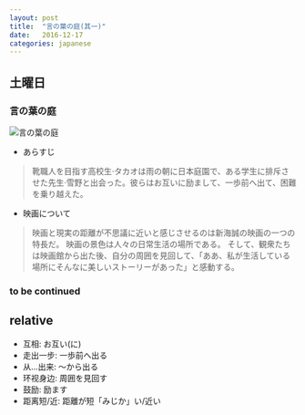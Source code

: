 ```yaml
---
layout: post
title:  "言の葉の庭(其一)"
date:   2016-12-17
categories: japanese
---
```

## 土曜日

### 言の葉の庭

![言の葉の庭](https://ooo.0o0.ooo/2016/12/19/585755f7f1a12.jpg)

* あらすじ

> 靴職人を目指す高校生·タカオは雨の朝に日本庭園で、ある学生に排斥させた先生·雪野と出会った。彼らはお互いに励まして、一歩前へ出て、困難を乗り越えた。

* 映画について

> 映画と現実の距離が不思議に近いと感じさせるのは新海誠の映画の一つの特長だ。
> 映画の景色は人々の日常生活の場所である。
> そして、観衆たちは映画館から出た後、自分の周囲を見回して、「ああ、私が生活している場所にそんなに美しいストーリーがあった」と感動する。

### to be continued

## relative

* 互相: お互い(に)
* 走出一步: 一歩前へ出る
* 从...出来: ～から出る
* 环视身边: 周囲を見回す
* 鼓励: 励ます
* 距离短/近: 距離が短「みじか」い/近い

